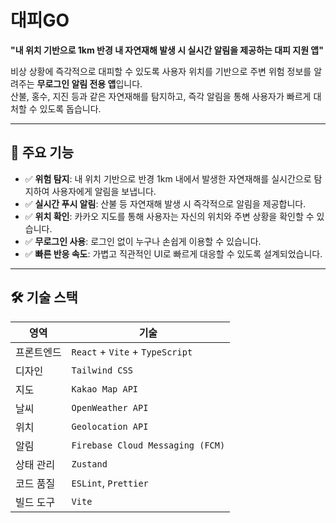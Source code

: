 # 대피GO

**"내 위치 기반으로 1km 반경 내 자연재해 발생 시 실시간 알림을 제공하는 대피 지원 앱"**

비상 상황에 즉각적으로 대피할 수 있도록 사용자 위치를 기반으로 주변 위험 정보를 알려주는 **무로그인 알림 전용 앱**입니다.  
산불, 홍수, 지진 등과 같은 자연재해를 탐지하고, 즉각 알림을 통해 사용자가 빠르게 대처할 수 있도록 돕습니다.

---

## 🚀 주요 기능

- ✅ **위험 탐지**: 내 위치 기반으로 반경 1km 내에서 발생한 자연재해를 실시간으로 탐지하여 사용자에게 알림을 보냅니다.
- ✅ **실시간 푸시 알림**: 산불 등 자연재해 발생 시 즉각적으로 알림을 제공합니다.
- ✅ **위치 확인**: 카카오 지도를 통해 사용자는 자신의 위치와 주변 상황을 확인할 수 있습니다.
- ✅ **무로그인 사용**: 로그인 없이 누구나 손쉽게 이용할 수 있습니다.
- ✅ **빠른 반응 속도**: 가볍고 직관적인 UI로 빠르게 대응할 수 있도록 설계되었습니다.

---

## 🛠️ 기술 스택

| 영역       | 기술                             |
| ---------- | -------------------------------- |
| 프론트엔드 | `React` + `Vite` + `TypeScript`  |
| 디자인     | `Tailwind CSS`                   |
| 지도       | `Kakao Map API`                  |
| 날씨       | `OpenWeather API`                |
| 위치       | `Geolocation API`                |
| 알림       | `Firebase Cloud Messaging (FCM)` |
| 상태 관리  | `Zustand`                        |
| 코드 품질  | `ESLint`, `Prettier`             |
| 빌드 도구  | `Vite`                           |
 
